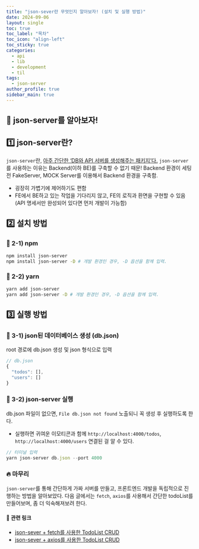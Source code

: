 ```yaml
---
title: "json-sever란 무엇인지 알아보자! (설치 및 실행 방법)"
date: 2024-09-06
layout: single
toc: true
toc_label: "목차"
toc_icon: "align-left"
toc_sticky: true
categories:
  - api
  - lib
  - development
  - til
tags:
  - json-server
author_profile: true
sidebar_main: true
---
```


## :ledger: json-server를 알아보자!

## :one: json-server란?

`json-server`란, <u>아주 간단한 ‘DB와 API 서버를 생성해주는 패키지’다.</u> `json-server` 를 사용하는 이유는 Backend(이하 BE)를 구축할 수 없기 때문! Backend 환경이 세팅 전 FakeServer, MOCK Server를 이용해서 Backend 환경을 구축함.

- 굉장히 가볍기에 제어하기도 편함
- FE에서 BE하고 있는 작업을 기다리지 않고, FE의 로직과 환면을 구현할 수 있음 (API 명세서만 완성되어 있다면 먼저 개발이 가능함)

## :two: 설치 방법

### :pushpin: 2-1) npm

```bash
npm install json-server
npm install json-server -D # 개발 환경인 경우, -D 옵션을 함께 입력.
```

### :pushpin: 2-2) yarn

```bash
yarn add json-server
yarn add json-server -D # 개발 환경인 경우, -D 옵션을 함께 입력.
```

## :three: 실행 방법

### :pushpin: 3-1) json된 데이터베이스 생성 (db.json)

root 경로에 db.json 생성 및 json 형식으로 입력

```jsx
// db.json
{
  "todos": [],
  "users": []
}
```

### :pushpin: 3-2) json-server 실행

db.json 파일이 없으면, `File db.json not found` 노출되니 꼭 생성 후 실행하도록 한다.

- 실행하면 귀여운 이모티콘과 함께 `http://localhost:4000/todos`, `http://localhost:4000/users` 연결된 걸 알 수 있다.

```jsx
// 터미널 입력
yarn json-server db.json --port 4000
```

### :fire: 마무리

`json-server`를 통해 간단하게 가짜 서버를 만들고, 프론트엔드 개발을 독립적으로 진행하는 방법을 알아보았다. 다음 글에서는 `fetch`, `axios`를 사용해서 간단한 todoList를 만들어보며, 좀 더 익숙해져보려 한다.

#### :pushpin: 관련 링크

- [json-sever + fetch를 사용한 TodoList CRUD](https://rarrit.github.io/api/library/development/json-server-1-todo-fetch/)
- [json-sever + axios를 사용한 TodoList CRUD](https://rarrit.github.io/api/library/development/json-server-2-todo-axios/)
